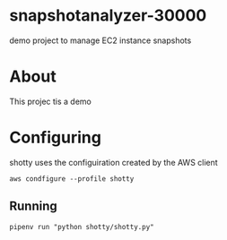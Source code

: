 # snapshotanalyzer-30000
demo project to manage EC2 instance snapshots

# About

This projec tis a demo

# Configuring
shotty uses the configuiration created by the AWS client

`aws condfigure --profile shotty`

## Running

`pipenv run "python shotty/shotty.py"`
